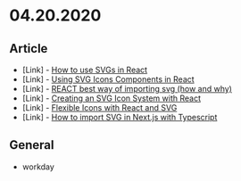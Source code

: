 # 04.20.2020

## Article

- \[Link\] - [How to use SVGs in React](https://blog.logrocket.com/how-to-use-svgs-in-react/)
- \[Link\] - [Using SVG Icons Components in React](https://blog.lftechnology.com/using-svg-icons-components-in-react-44fbe8e5f91)
- \[Link\] - [REACT best way of importing svg (how and why)](https://medium.com/@allalmohamedlamine/react-best-way-of-importing-svg-the-how-and-why-f7c968272dd9)
- \[Link\] - [Creating an SVG Icon System with React](https://css-tricks.com/creating-svg-icon-system-react/)
- \[Link\] - [Flexible Icons with React and SVG](https://open.nytimes.com/flexible-icons-with-react-svg-973f310e6382)
- \[Link\] - [How to import SVG in Next.js with Typescript](https://medium.com/anna-coding/how-to-import-svg-in-next-js-with-typescript-88ebff26ce17)

## General

- workday

